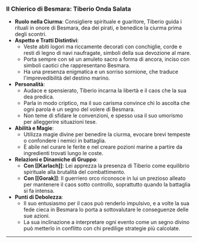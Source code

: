 ### **Il Chierico di Besmara: Tiberio Onda Salata**

- **Ruolo nella Ciurma**: Consigliere spirituale e guaritore, Tiberio guida i rituali in onore di Besmara, dea dei pirati, e benedice la ciurma prima degli scontri.
- **Aspetto e Tratti Distintivi**:
    - Veste abiti logori ma riccamente decorati con conchiglie, corde e resti di legno di navi naufragate, simboli della sua devozione al mare.
    - Porta sempre con sé un amuleto sacro a forma di ancora, inciso con simboli caotici che rappresentano Besmara.
    - Ha una presenza enigmatica e un sorriso sornione, che traduce l'imprevedibilità del destino marino.
- **Personalità**:
    - Audace e spensierato, Tiberio incarna la libertà e il caos che la sua dea predica.
    - Parla in modo criptico, ma il suo carisma convince chi lo ascolta che ogni parola è un segno del volere di Besmara.
    - Non teme di sfidare le convenzioni, e spesso usa il suo umorismo per alleggerire situazioni tese.
- **Abilità e Magie**:
    - Utilizza magie divine per benedire la ciurma, evocare brevi tempeste o confondere i nemici in battaglia.
    - È abile nel curare le ferite e nel creare pozioni marine a partire da ingredienti trovati lungo le coste.
- **Relazioni e Dinamiche di Gruppo**:
    - **Con [[Karlach]]**: Lei apprezza la presenza di Tiberio come equilibrio spirituale alla brutalità del combattimento.
    - **Con [[Gorak]]**: Il guerriero orco riconosce in lui un prezioso alleato per mantenere il caos sotto controllo, soprattutto quando la battaglia si fa intensa.
- **Punti di Debolezza**:
    - Il suo entusiasmo per il caos può renderlo impulsivo, e a volte la sua fede cieca in Besmara lo porta a sottovalutare le conseguenze delle sue azioni.
    - La sua inclinazione a interpretare ogni evento come un segno divino può metterlo in conflitto con chi predilige strategie più calcolate.

---
